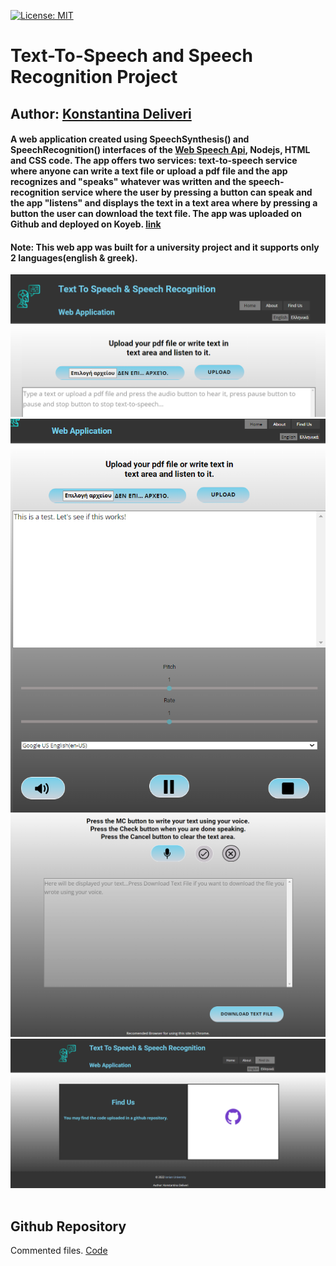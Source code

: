 [![License: MIT](https://img.shields.io/badge/License-MIT-green.svg)](https://github.com/konstantinadeliveri/ttsnsprecproj/blob/main/LICENCE)

# Text-To-Speech and Speech Recognition Project

## Author: [Konstantina Deliveri](https://github.com/konstantinadeliveri)

#### A web application created using SpeechSynthesis() and SpeechRecognition() interfaces of the [Web Speech Api](https://developer.mozilla.org/en-US/docs/Web/API/Web_Speech_API), Nodejs, HTML and CSS code. The app offers two services: **text-to-speech** service where anyone can write a text file or upload a pdf file and the app recognizes and "speaks" whatever was written and the **speech-recognition** service where the user by pressing a button can speak and the app "listens" and displays the text in a text area where by pressing a button the user can download the text file. The app was uploaded on Github and deployed on Koyeb. [link](https://ttsnsprec-konstantinadeliveri.koyeb.app/)

#### Note: This web app was built for a university project and it supports only 2 languages(english & greek).

![](Images/ttsnspeechrec1.png)<br>
![](Images/ttsnspeechrec2.png)<br>
![](Images/ttsnspeechrec3.png)<br>
![](Images/ttsnspeechrec4.png)<br>
<br>

## Github Repository
Commented files. [Code](https://github.com/konstantinadeliveri/ttsnsprecproj/public/)

